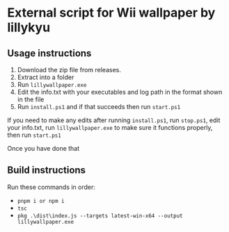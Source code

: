 # External script for Wii wallpaper by lillykyu

## Usage instructions
1. Download the zip file from releases.
2. Extract into a folder
3. Run ``lillywallpaper.exe``
4. Edit the info.txt with your executables and log path in the format shown in the file
5. Run ``install.ps1`` and if that succeeds then run ``start.ps1``

If you need to make any edits after running ``install.ps1``, 
run ``stop.ps1``, edit your info.txt,
run ``lillywallpaper.exe`` to make sure it functions properly,
then run ``start.ps1``

Once you have done that

## Build instructions
Run these commands in order:
  - ``pnpm i or npm i``
  - ``tsc``
  - ``pkg .\dist\index.js --targets latest-win-x64 --output lillywallpaper.exe``